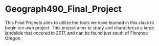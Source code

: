 # Geograph490_Final_Project
 This Final Projects aims to utilize the tools we have learned in this class to begin our own project. This project aims to study and characterize a large landslide that occured in 2017, and can be found just south of Florence Oregon.
